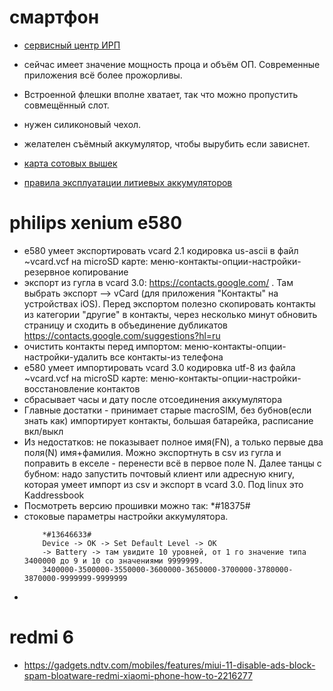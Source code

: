 # смартфон

* [сервисный центр ИРП](https://www.irp.ru/)
* сейчас имеет значение мощность проца и объём ОП. Современные приложения всё более прожорливы.
* Встроенной флешки вполне хватает, так что можно пропустить совмещённый слот.
* нужен силиконовый чехол.
* желателен съёмный аккумулятор, чтобы вырубить если зависнет.
* [карта сотовых вышек](https://www.cellmapper.net/map?MCC=250&MNC=1&type=GSM&latitude=55.54235055494249&longitude=37.08447074183354&zoom=16&showTowers=true&showTowerLabels=false&clusterEnabled=true&tilesEnabled=true&showOrphans=false&showNoFrequencyOnly=false&showFrequencyOnly=false&showBandwidthOnly=false&DateFilterType=Last&showHex=false&showVerifiedOnly=false&showUnverifiedOnly=false&showLTECAOnly=false&showENDCOnly=false&showBand=0&mapType=undefined&showSectorColours=true)

 * [правила эксплуатации литиевых аккумуляторов](https://4pda.ru/2008/10/08/1155/)

# philips xenium e580


 * e580 умеет экспортировать vcard 2.1 кодировка us-ascii в файл ~vcard.vcf на microSD карте: меню-контакты-опции-настройки-резервное копирование
 * экспорт из гугла в vcard 3.0: https://contacts.google.com/ . Там выбрать экспорт --> vCard (для приложения "Контакты" на устройствах iOS). Перед экспортом полезно скопировать контакты из категории "другие" в контакты, через несколько минут обновить страницу и сходить в объединение дубликатов https://contacts.google.com/suggestions?hl=ru
 * очистить контакты перед импортом: меню-контакты-опции-настройки-удалить все контакты-из телефона
 * e580 умеет импортировать vcard 3.0 кодировка utf-8 из файла ~vcard.vcf на microSD карте: меню-контакты-опции-настройки-восстановление контактов
 * сбрасывает часы и дату после отсоединения аккумулятора
 * Главные достатки - принимает старые macroSIM, без бубнов(если знать как) импортирует контакты, большая батарейка, расписание вкл/выкл
 * Из недостатков: не показывает полное имя(FN), а только первые два поля(N) имя+фамилия. Можно экспортнуть в csv из гугла и поправить в екселе - перенести всё в первое поле N. Далее танцы с бубном: надо запустить почтовый клиент или адресную книгу, которая умеет импорт из csv и экспорт в vcard 3.0. Под linux это Kaddressbook
 * Посмотреть версию прошивки можно так: *#18375# 
 * стоковые параметры настройки аккумулятора.
	```
		*#13646633#
		Device -> OK -> Set Default Level -> OK
		-> Battery -> там увидите 10 уровней, от 1 го значение типа 3400000 до 9 и 10 со значениями 9999999.
		3400000-3500000-3550000-3600000-3650000-3700000-3780000-3870000-9999999-9999999
	```
 * 

# redmi 6

 * https://gadgets.ndtv.com/mobiles/features/miui-11-disable-ads-block-spam-bloatware-redmi-xiaomi-phone-how-to-2216277